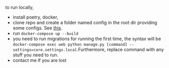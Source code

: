 to run locally, 

- install poetry, docker, 
- clone repo and create a folder named config in the root dir providing some configs. See [this](https://github.com/wemake-services/wemake-django-template/tree/master/%7B%7Bcookiecutter.project_name%7D%7D/config).
- run `docker-compose up --build`
- you need to run migrations for running the first time, the syntax will be `docker-compose exec web python manage.py [command] --settings=core.settings.local`.Furthermore, replace command with any stuff you need to run.
- contact me if you are lost